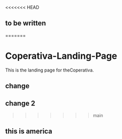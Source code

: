 <<<<<<< HEAD

## to be written

=======

# Coperativa-Landing-Page

This is the landing page for theCoperativa.

## change

## change 2

> > > > > > > main

## this is america
